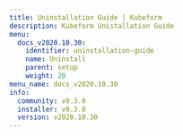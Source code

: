 ```yaml
---
title: Uninstallation Guide | Kubeform
description: Kubeform Unistallation Guide
menu:
  docs_v2020.10.30:
    identifier: uninstallation-guide
    name: Uninstall
    parent: setup
    weight: 20
menu_name: docs_v2020.10.30
info:
  community: v0.3.0
  installer: v0.3.0
  version: v2020.10.30
---
```


